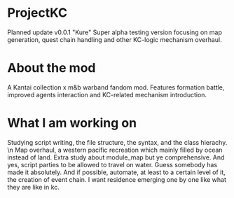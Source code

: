 # ProjectKC
Planned update v0.0.1 "Kure"
Super alpha testing version focusing on map generation, quest chain handling and other KC-logic mechanism overhaul.
# About the mod
A Kantai collection x m&b warband fandom mod. 
Features formation battle, improved agents interaction and KC-related mechanism introduction.
# What I am working on
Studying script writing, the file structure, the syntax, and the class hierachy. \n
Map overhaul, a western pacific recreation which mainly filled by ocean instead of land. Extra study about module_map but ye comprehensive.
And yes, script parties to be allowed to travel on water. Guess somebody has made it absolutely.
And if possible, automate, at least to a certain level of it, the creation of event chain. I want residence emerging one by one like what they are like in kc.
